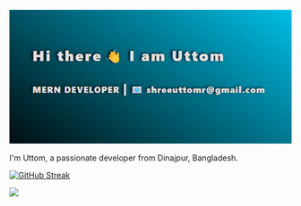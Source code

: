 ![The San Juan Mountains are beautiful!](https://raw.githubusercontent.com/uttombarmon/uttombarmon/main/src/bg.png "San Juan Mountains")

I'm Uttom, a passionate developer from Dinajpur, Bangladesh.

[![GitHub Streak](https://github-readme-streak-stats.herokuapp.com?user=uttombarmon&theme=catppuccin-mocha&hide_border=true&card_width=600)](https://git.io/streak-stats)

![](http://github-profile-summary-cards.vercel.app/api/cards/profile-details?username=uttombarmon&theme=react)
